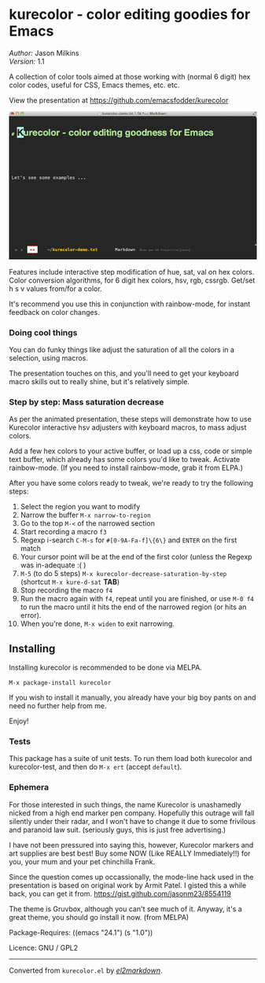 # kurecolor - color editing goodies for Emacs

*Author:* Jason Milkins<br>
*Version:* 1.1<br>

A collection of color tools aimed at those working with (normal 6
digit) hex color codes, useful for CSS, Emacs themes, etc. etc.

View the presentation at https://github.com/emacsfodder/kurecolor

![](kurecolor.gif)

Features include interactive step modification of hue, sat, val on
hex colors.  Color conversion algorithms, for 6 digit hex colors,
hsv, rgb, cssrgb.  Get/set h s v values from/for a color.

It's recommend you use this in conjunction with rainbow-mode, for
instant feedback on color changes.

### Doing cool things

You can do funky things like adjust the saturation of all the
colors in a selection, using macros.

The presentation touches on this, and you'll need to get your
keyboard macro skills out to really shine, but it's relatively
simple.

### Step by step: Mass saturation decrease
As per the animated presentation, these steps will demonstrate how to
use Kurecolor interactive hsv adjusters with keyboard macros, to mass
adjust colors.

Add a few hex colors to your active buffer, or load up a css, code or
simple text buffer, which already has some colors you'd like to tweak.
Activate rainbow-mode.  (If you need to install rainbow-mode, grab it
from ELPA.)

After you have some colors ready to tweak, we're ready to try the
following steps:

1. Select the region you want to modify
2. Narrow the buffer `M-x narrow-to-region`
3. Go to the top `M-<` of the narrowed section
4. Start recording a macro `f3`
  1. Regexp i-search `C-M-s` for `#[0-9A-Fa-f]\{6\}` and `ENTER` on the first match
  2. Your cursor point will be at the end of the first color (unless the Regexp was in-adequate :( )
  3. `M-5` (to do 5 steps) `M-x kurecolor-decrease-saturation-by-step` (shortcut `M-x kure-d-sat` **TAB**)
5. Stop recording the macro `f4`
6. Run the macro again with `f4`, repeat until you are finished, or use `M-0 f4` to run the macro until it hits the end of the narrowed region (or hits an error).
8. When you're done, `M-x widen` to exit narrowing.

## Installing

Installing kurecolor is recommended to be done via MELPA.

    M-x package-install kurecolor

If you wish to install it manually, you already have your big boy
pants on and need no further help from me.

Enjoy!

### Tests

This package has a suite of unit tests.  To run them load both
kurecolor and kurecolor-test, and then do `M-x ert` (accept
`default`).

### Ephemera

For those interested in such things, the name Kurecolor is
unashamedly nicked from a high end marker pen company.  Hopefully
this outrage will fall silently under their radar, and I won't have
to change it due to some frivilous and paranoid law
suit. (seriously guys, this is just free advertising.)

I have not been pressured into saying this, however, Kurecolor
markers and art supplies are best best!  Buy some NOW (Like REALLY
Immediately!!) for you, your mum and your pet chinchilla Frank.

Since the question comes up occassionally, the mode-line hack used
in the presentation is based on original work by Armit Patel. I
gisted this a while back, you can get it from.
https://gist.github.com/jasonm23/8554119

The theme is Gruvbox, although you can't see much of it. Anyway,
it's a great theme, you should go install it now. (from MELPA)

Package-Requires: ((emacs "24.1") (s "1.0"))

Licence:
 GNU / GPL2


---
Converted from `kurecolor.el` by [*el2markdown*](https://github.com/Lindydancer/el2markdown).

